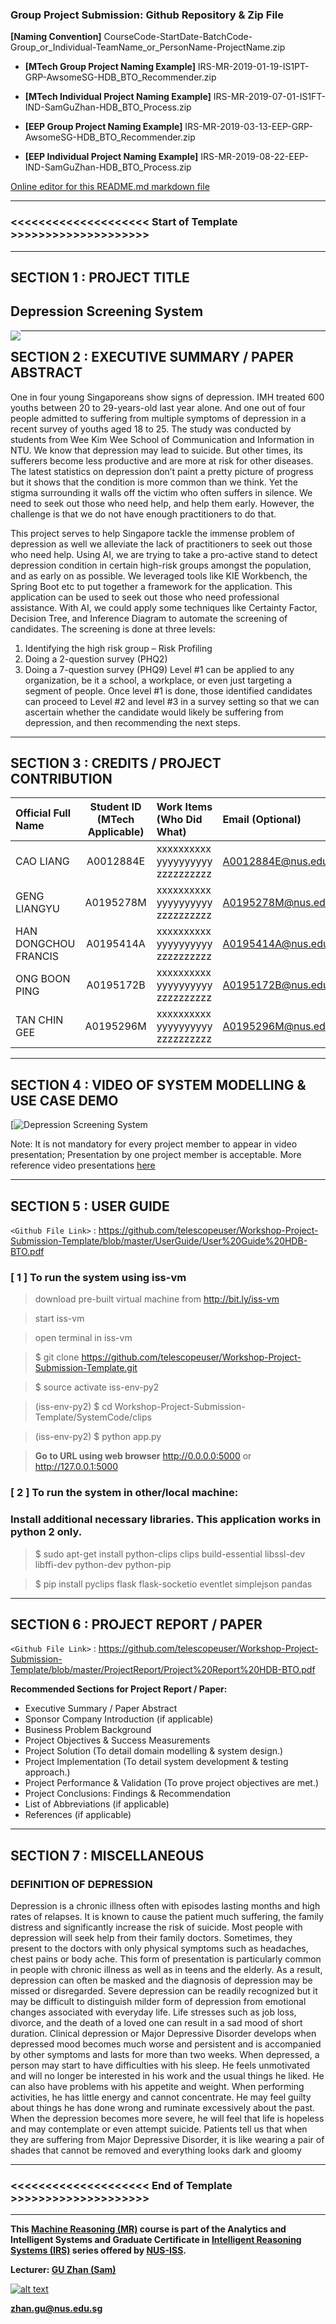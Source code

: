 ﻿### Group Project Submission: Github Repository & Zip File

**[Naming Convention]** CourseCode-StartDate-BatchCode-Group_or_Individual-TeamName_or_PersonName-ProjectName.zip

* **[MTech Group Project Naming Example]** IRS-MR-2019-01-19-IS1PT-GRP-AwsomeSG-HDB_BTO_Recommender.zip

* **[MTech Individual Project Naming Example]** IRS-MR-2019-07-01-IS1FT-IND-SamGuZhan-HDB_BTO_Process.zip

* **[EEP Group Project Naming Example]** IRS-MR-2019-03-13-EEP-GRP-AwsomeSG-HDB_BTO_Recommender.zip

* **[EEP Individual Project Naming Example]** IRS-MR-2019-08-22-EEP-IND-SamGuZhan-HDB_BTO_Process.zip

[Online editor for this README.md markdown file](https://pandao.github.io/editor.md/en.html "pandao")

---

### <<<<<<<<<<<<<<<<<<<< Start of Template >>>>>>>>>>>>>>>>>>>>

---

## SECTION 1 : PROJECT TITLE
## Depression Screening System

<img src="Miscellaneous/Banner.gif"
     style="float: left; margin-right: 0px;" />

---
## SECTION 2 : EXECUTIVE SUMMARY / PAPER ABSTRACT
One in four young Singaporeans show signs of depression. IMH treated 600 youths between 20 to 29-years-old last year alone.
And one out of four people admitted to suffering from multiple symptoms of depression in a recent survey of youths aged 18 to 25. The study was conducted by students from Wee Kim Wee School of Communication and Information in NTU.
We know that depression may lead to suicide. But other times, its sufferers become less productive and are more at risk for other diseases.
The latest statistics on depression don’t paint a pretty picture of progress but it shows that the condition is more common than we think. Yet the stigma surrounding it walls off the victim who often suffers in silence.
We need to seek out those who need help, and help them early. However, the challenge is that we do not have enough practitioners to do that.

This project serves to help Singapore tackle the immense problem of depression as well we alleviate the lack of practitioners to seek out those who need help. Using AI, we are trying to take a pro-active stand to detect depression condition in certain high-risk groups amongst the population, and as early on as possible.
We leveraged tools like KIE Workbench, the Spring Boot etc to put together a framework for the application.
This application can be used to seek out those who need professional assistance. With AI, we could apply some techniques like Certainty Factor, Decision Tree, and Inference Diagram to automate the screening of candidates. The screening is done at three levels:
1)	Identifying the high risk group – Risk Profiling
2)	Doing a 2-question survey (PHQ2)
3)	Doing a 7-question survey (PHQ9)
Level #1 can be applied to any organization, be it a school, a workplace, or even just targeting a segment of people.
Once level #1 is done, those identified candidates can proceed to Level #2 and level #3 in a survey setting so that we can ascertain whether the candidate would likely be suffering from depression, and then recommending the next steps.


---
## SECTION 3 : CREDITS / PROJECT CONTRIBUTION


| Official Full Name  | Student ID (MTech Applicable)  | Work Items (Who Did What) | Email (Optional) |
| :------------ |:---------------:| :-----| :-----|
| CAO LIANG            | A0012884E | xxxxxxxxxx yyyyyyyyyy zzzzzzzzzz| A0012884E@nus.edu.sg |
| GENG LIANGYU         | A0195278M | xxxxxxxxxx yyyyyyyyyy zzzzzzzzzz| A0195278M@nus.edu.sg |
| HAN DONGCHOU FRANCIS | A0195414A | xxxxxxxxxx yyyyyyyyyy zzzzzzzzzz| A0195414A@nus.edu.sg |
| ONG BOON PING        | A0195172B | xxxxxxxxxx yyyyyyyyyy zzzzzzzzzz| A0195172B@nus.edu.sg |
| TAN CHIN GEE         | A0195296M | xxxxxxxxxx yyyyyyyyyy zzzzzzzzzz| A0195296M@nus.edu.sg |


---
## SECTION 4 : VIDEO OF SYSTEM MODELLING & USE CASE DEMO

[![Depression Screening System](https://youtu.be/GR76Qz-xc4k)

Note: It is not mandatory for every project member to appear in video presentation; Presentation by one project member is acceptable. 
More reference video presentations [here](https://telescopeuser.wordpress.com/2018/03/31/master-of-technology-solution-know-how-video-index-2/ "video presentations")

---
## SECTION 5 : USER GUIDE

`<Github File Link>` : <https://github.com/telescopeuser/Workshop-Project-Submission-Template/blob/master/UserGuide/User%20Guide%20HDB-BTO.pdf>

### [ 1 ] To run the system using iss-vm

> download pre-built virtual machine from http://bit.ly/iss-vm

> start iss-vm

> open terminal in iss-vm

> $ git clone https://github.com/telescopeuser/Workshop-Project-Submission-Template.git

> $ source activate iss-env-py2

> (iss-env-py2) $ cd Workshop-Project-Submission-Template/SystemCode/clips

> (iss-env-py2) $ python app.py

> **Go to URL using web browser** http://0.0.0.0:5000 or http://127.0.0.1:5000

### [ 2 ] To run the system in other/local machine:
### Install additional necessary libraries. This application works in python 2 only.

> $ sudo apt-get install python-clips clips build-essential libssl-dev libffi-dev python-dev python-pip

> $ pip install pyclips flask flask-socketio eventlet simplejson pandas

---
## SECTION 6 : PROJECT REPORT / PAPER

`<Github File Link>` : <https://github.com/telescopeuser/Workshop-Project-Submission-Template/blob/master/ProjectReport/Project%20Report%20HDB-BTO.pdf>

**Recommended Sections for Project Report / Paper:**
- Executive Summary / Paper Abstract
- Sponsor Company Introduction (if applicable)
- Business Problem Background
- Project Objectives & Success Measurements
- Project Solution (To detail domain modelling & system design.)
- Project Implementation (To detail system development & testing approach.)
- Project Performance & Validation (To prove project objectives are met.)
- Project Conclusions: Findings & Recommendation
- List of Abbreviations (if applicable)
- References (if applicable)

---
## SECTION 7 : MISCELLANEOUS

### DEFINITION OF DEPRESSION
Depression is a chronic illness often with episodes lasting months and high rates of relapses. It is known to cause the patient much suffering, the family distress and significantly increase the risk of suicide. Most people with depression will seek help from their family doctors. Sometimes, they present to the doctors with only physical symptoms such as headaches, chest pains or body ache. This form of presentation is particularly common in people with chronic illness as well as in teens and the elderly. As a result, depression can often be masked and the diagnosis of depression may be missed or disregarded.
Severe depression can be readily recognized but it may be difficult to distinguish milder form of depression from emotional changes associated with everyday life. Life stresses such as job loss, divorce, and the death of a loved one can result in a sad mood of short duration. Clinical depression or Major Depressive Disorder develops when depressed mood becomes much worse and persistent and is accompanied by other symptoms and lasts for more than two weeks. When depressed, a person may start to have difficulties with his sleep. He feels unmotivated and will no longer be interested in his work and the usual things he liked. He can also have problems with his appetite and weight. When performing activities, he has little energy and cannot concentrate. He may feel guilty about things he has done wrong and ruminate excessively about the past. When the depression becomes more severe, he will feel that life is hopeless and may contemplate or even attempt suicide. Patients tell us that when they are suffering from Major Depressive Disorder, it is like wearing a pair of shades that cannot be removed and everything looks dark and gloomy

---

### <<<<<<<<<<<<<<<<<<<< End of Template >>>>>>>>>>>>>>>>>>>>

---

**This [Machine Reasoning (MR)](https://www.iss.nus.edu.sg/executive-education/course/detail/machine-reasoning "Machine Reasoning") course is part of the Analytics and Intelligent Systems and Graduate Certificate in [Intelligent Reasoning Systems (IRS)](https://www.iss.nus.edu.sg/stackable-certificate-programmes/intelligent-systems "Intelligent Reasoning Systems") series offered by [NUS-ISS](https://www.iss.nus.edu.sg "Institute of Systems Science, National University of Singapore").**

**Lecturer: [GU Zhan (Sam)](https://www.iss.nus.edu.sg/about-us/staff/detail/201/GU%20Zhan "GU Zhan (Sam)")**

[![alt text](https://www.iss.nus.edu.sg/images/default-source/About-Us/7.6.1-teaching-staff/sam-website.tmb-.png "Let's check Sam' profile page")](https://www.iss.nus.edu.sg/about-us/staff/detail/201/GU%20Zhan)

**zhan.gu@nus.edu.sg**
